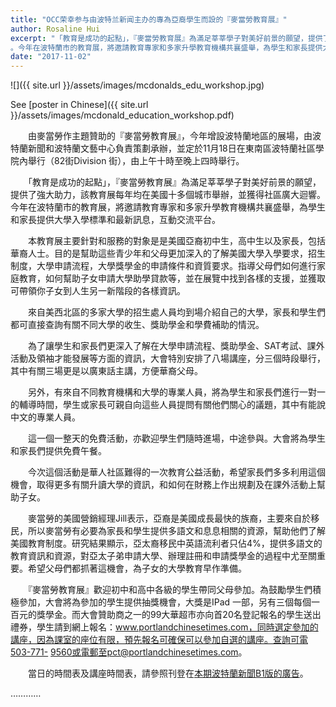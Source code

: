 ```yaml
---
title: "OCC荣幸参与由波特兰新闻主办的專為亞裔學生而設的『麥當勞教育展』"
author: Rosaline Hui
excerpt: "「教育是成功的起點」，『麥當勞教育展』為滿足莘莘學子對美好前景的願望，提供了強大助力，該教育展每年均在美國十多個城市舉辦，並獲得社區廣大迴響
。今年在波特蘭市的教育展，將邀請教育專家和多家升學教育機構共襄盛舉，為學生和家長提供大學入學標準和最新訊息，互動交流平台。"
date: "2017-11-02"
---
```


![]({{ site.url }}/assets/images/mcdonalds_edu_workshop.jpg)

See [poster in Chinese]({{ site.url }}/assets/images/mcdonald_education_workshop.pdf)


　　由麥當勞作主題贊助的『麥當勞教育展』，今年增設波特蘭地區的展場，由波特蘭新聞和波特蘭文藝中心負責策劃承辦，並定於11月18日在東南區波特蘭社區學院內舉行（82街Division 街），由上午十時至晚上四時舉行。

　　「教育是成功的起點」，『麥當勞教育展』為滿足莘莘學子對美好前景的願望，提供了強大助力，該教育展每年均在美國十多個城市舉辦，並獲得社區廣大迴響。今年在波特蘭市的教育展，將邀請教育專家和多家升學教育機構共襄盛舉，為學生和家長提供大學入學標準和最新訊息，互動交流平台。

　　本教育展主要針對和服務的對象是是美國亞裔初中生，高中生以及家長，包括華裔人士。目的是幫助這些青少年和父母更加深入的了解美國大學入學要求，招生制度，大學申請流程，大學獎學金的申請條件和資質要求。指導父母們如何進行家庭教育，如何幫助子女申請大學助學貸款等，並在展覽中找到各樣的支援，並獲取可帶領你子女到人生另一新階段的各樣資訊。

　　來自美西北區的多家大學的招生處人員均到場介紹自己的大學，家長和學生們都可直接查詢有關不同大學的收生、獎助學金和學費補助的情況。

　　為了讓學生和家長們更深入了解在大學申請流程、獎助學金、SAT考試、課外活動及領袖才能發展等方面的資訊，大會特別安排了八場講座，分三個時段舉行，其中有關三場更是以廣東話主講，方便華裔父母。

　　另外，有來自不同教育機構和大學的專業人員，將為學生和家長們進行一對一的輔導時間，學生或家長可親自向這些人員提問有關他們關心的議題，其中有能說中文的專業人員。

　　這一個一整天的免費活動，亦歡迎學生們隨時進場，中途參與。大會將為學生和家長們提供免費午餐。

　　今次這個活動是華人社區難得的一次教育公益活動，希望家長們多多利用這個機會，取得更多有關升讀大學的資訊，和如何在財務上作出規劃及在課外活動上幫助子女。

　　麥當勞的美國營銷經理Jill表示，亞裔是美國成長最快的族裔，主要來自於移民，所以麥當勞有必要為家長和學生提供多語文和息息相關的資源，幫助他們了解美國教育制度。研究結果顯示，亞太裔移民中英語流利者只佔4%，提供多語文的教育資訊和資源，對亞太子弟申請大學、辦理註冊和申請獎學金的過程中尤至關重要。希望父母們都抓著這機會，為子女的大學教育早作準備。

　　『麥當勞教育展』歡迎初中和高中各級的學生帶同父母參加。為鼓勵學生們積極參加，大會將為參加的學生提供抽獎機會，大獎是IPad 一部，另有三個每個一百元的獎學金。而大會贊助商之一的99大華超市亦向首20名登記報名的學生送出禮券，學生請到網上報名：www.portlandchinesetimes.com，同時選定參加的講座，因為課室的座位有限，預先報名可確保可以參加自選的講座。查詢可電503-771- 9560或電郵至pct@portlandchinesetimes.com。

　　當日的時間表及講座時間表，請參照刊登在[本期波特蘭新聞B1版的廣告](http://portlandchinesetimes.com/%E5%B0%88%E7%82%BA%E4%BA%9E%E8%A3%94%E5%AD%B8%E7%94%9F%E8%80%8C%E8%A8%AD%E7%9A%84%E3%80%8E%E9%BA%A5%E7%95%B6%E5%8B%9E%E6%95%99%E8%82%B2%E5%B1%95%E3%80%8F11%E6%9C%8818%E6%97%A5%E8%88%89%E8%A1%8C/)。

…………
